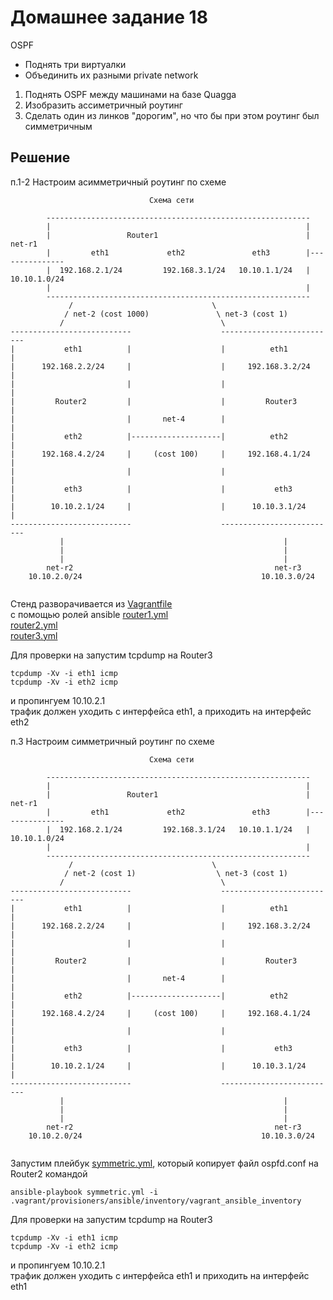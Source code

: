 # Домашнее задание 18
OSPF
- Поднять три виртуалки
- Объединить их разными private network
1. Поднять OSPF между машинами на базе Quagga
2. Изобразить ассиметричный роутинг
3. Сделать один из линков "дорогим", но что бы при этом роутинг был симметричным

## Решение
п.1-2 Настроим асимметричный роутинг по схеме
```
                               Схема сети
                               
        -----------------------------------------------------------
        |                                                         |
        |                 Router1                                 |     net-r1
        |         eth1             eth2               eth3        |---------------
        |  192.168.2.1/24         192.168.3.1/24   10.10.1.1/24   |   10.10.1.0/24
        |                                                         |
        -----------------------------------------------------------  
             /                               \
            / net-2 (cost 1000)               \ net-3 (cost 1)   
           /                                   \
---------------------------                    --------------------------
|           eth1          |                    |          eth1          |
|      192.168.2.2/24     |                    |     192.168.3.2/24     |
|                         |                    |                        |
|         Router2         |                    |         Router3        |
|                         |       net-4        |                        |
|           eth2          |--------------------|          eth2          |
|      192.168.4.2/24     |     (cost 100)     |     192.168.4.1/24     |
|                         |                    |                        |
|           eth3          |                    |           eth3         |
|        10.10.2.1/24     |                    |      10.10.3.1/24      |                                    
---------------------------                    --------------------------                                     
           |                                                 |
           |                                                 |
           |                                                 |
        net-r2                                             net-r3
    10.10.2.0/24                                        10.10.3.0/24
                    
```
Стенд разворачивается из [Vagrantfile](1/Vagrantfile)   
с помощью ролей ansible [router1.yml](1/router1.yml)  
[router2.yml](1/router2.yml)  
[router3.yml](1/router3.yml)   

Для проверки на запустим tcpdump на Router3
```
tcpdump -Xv -i eth1 icmp
tcpdump -Xv -i eth2 icmp  
```
и пропингуем 10.10.2.1  
трафик должен уходить с интерфейса eth1, а приходить на интерфейс eth2  

п.3 Настроим симметричный роутинг по схеме
```
                               Схема сети
                               
        -----------------------------------------------------------
        |                                                         |
        |                 Router1                                 |     net-r1
        |         eth1             eth2               eth3        |---------------
        |  192.168.2.1/24         192.168.3.1/24   10.10.1.1/24   |   10.10.1.0/24
        |                                                         |
        -----------------------------------------------------------  
             /                               \
            / net-2 (cost 1)                  \ net-3 (cost 1)   
           /                                   \
---------------------------                    --------------------------
|           eth1          |                    |          eth1          |
|      192.168.2.2/24     |                    |     192.168.3.2/24     |
|                         |                    |                        |
|         Router2         |                    |         Router3        |
|                         |       net-4        |                        |
|           eth2          |--------------------|          eth2          |
|      192.168.4.2/24     |     (cost 100)     |     192.168.4.1/24     |
|                         |                    |                        |
|           eth3          |                    |           eth3         |
|        10.10.2.1/24     |                    |      10.10.3.1/24      |                                    
---------------------------                    --------------------------                                     
           |                                                 |
           |                                                 |
           |                                                 |
        net-r2                                             net-r3
    10.10.2.0/24                                        10.10.3.0/24
                    
```

Запустим плейбук [symmetric.yml](2/symmetric.yml), который копирует файл ospfd.conf на Router2 командой  
```
ansible-playbook symmetric.yml -i .vagrant/provisioners/ansible/inventory/vagrant_ansible_inventory
```
Для проверки на запустим tcpdump на Router3
```
tcpdump -Xv -i eth1 icmp
tcpdump -Xv -i eth2 icmp  
```
и пропингуем 10.10.2.1  
трафик должен уходить с интерфейса eth1 и приходить на интерфейс eth1

